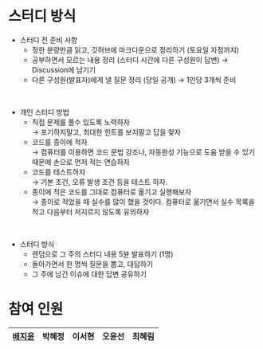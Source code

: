 # 스터디 방식

* 스터디 전 준비 사항
  * 정한 분량만큼 읽고, 깃허브에 마크다운으로 정리하기 (토요일 자정까지)
  * 공부하면서 모르는 내용 정리 (스터디 시간에 다른 구성원이 답변) → Discussion에 남기기
  * 다른 구성원(발표자)에게 낼 질문 정리 (당일 공개) → 1인당 3개씩 준비
<br>

* 개인 스터디 방법
  * 직접 문제를 풀수 있도록 노력하자<br>
    → 포기하지말고, 최대한 힌트를 보지말고 답을 찾자
  * 코드를 종이에 적자<br>
    → 컴퓨터를 이용하면 코드 문법 강조나, 자동완성 기능으로 도움 받을 수 있기 때문에 손으로 먼저 적는 연습하자
  * 코드를 테스트하자<br>
    → 기본 조건, 오류 발생 조건 등을 테스트 하자.
  * 종이에 적은 코드를 그대로 컴퓨터로 옮기고 실행해보자<br>
    → 종이로 적었을 때 실수를 많이 했을 것이다. 컴퓨터로 옮기면서 실수 목록을 적고 다음부터 저지르지 않도록 유의하자
<br>

* 스터디 방식
  * 랜덤으로 그 주의 스터디 내용 5뷴 발표하기 (1명)
  * 돌아가면서 한 명씩 질문을 뽑고, 대답하기
  * 그 주에 남긴 이슈에 대한 답변 공유하기
  
# 참여 인원

|[배지윤](https://github.com/jiyunBae007)|박혜정|이서현|오윤선|최혜림|
| --- | --- | --- |--- | --- |


